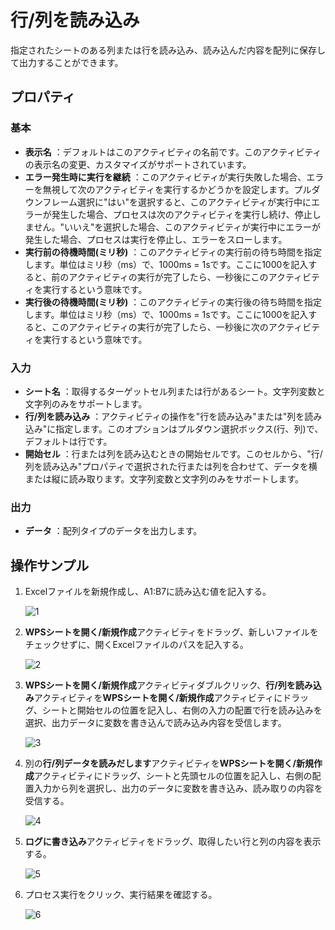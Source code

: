 # 行/列を読み込み
指定されたシートのある列または行を読み込み、読み込んだ内容を配列に保存して出力することができます。

## プロパティ

### 基本

- **表示名** ：デフォルトはこのアクティビティの名前です。このアクティビティの表示名の変更、カスタマイズがサポートされています。
- **エラー発生時に実行を継続** ：このアクティビティが実行失敗した場合、エラーを無視して次のアクティビティを実行するかどうかを設定します。プルダウンフレーム選択に"はい"を選択すると、このアクティビティが実行中にエラーが発生した場合、プロセスは次のアクティビティを実行し続け、停止しません。"いいえ"を選択した場合、このアクティビティが実行中にエラーが発生した場合、プロセスは実行を停止し、エラーをスローします。
- **実行前の待機時間(ミリ秒)** ：このアクティビティの実行前の待ち時間を指定します。単位はミリ秒（ms）で、1000ms = 1sです。ここに1000を記入すると、前のアクティビティの実行が完了したら、一秒後にこのアクティビティを実行するという意味です。
- **実行後の待機時間(ミリ秒)** ：このアクティビティの実行後の待ち時間を指定します。単位はミリ秒（ms）で、1000ms = 1sです。ここに1000を記入すると、このアクティビティの実行が完了したら、一秒後に次のアクティビティを実行するという意味です。


### 入力

- **シート名** ：取得するターゲットセル列または行があるシート。文字列変数と文字列のみをサポートします。
- **行/列を読み込み** ：アクティビティの操作を"行を読み込み"または"列を読み込み"に指定します。このオプションはプルダウン選択ボックス(行、列)で、デフォルトは行です。
- **開始セル** ：行または列を読み込むときの開始セルです。このセルから、"行/列を読み込み"プロパティで選択された行または列を合わせて、データを横または縦に読み取ります。文字列変数と文字列のみをサポートします。

### 出力

- **データ** ：配列タイプのデータを出力します。

## 操作サンプル

1. Excelファイルを新規作成し、A1:B7に読み込む値を記入する。

    ![1](https://docimages.blob.core.chinacloudapi.cn/images/Activities/wps9.png)

2. **WPSシートを開く/新規作成**アクティビティをドラッグ、新しいファイルをチェックせずに、開くExcelファイルのパスを記入する。

    ![2](https://docimages.blob.core.chinacloudapi.cn/images/Activities/wps5.png)

3. **WPSシートを開く/新規作成**アクティビティダブルクリック、**行/列を読み込み**アクティビティを**WPSシートを開く/新規作成**アクティビティにドラッグ、シートと開始セルの位置を記入し、右側の入力の配置で行を読み込みを選択、出力データに変数を書き込んで読み込み内容を受信します。

    ![3](https://docimages.blob.core.chinacloudapi.cn/images/Activities/wps13.png)

4. 別の**行/列データを読みだします**アクティビティを**WPSシートを開く/新規作成**アクティビティにドラッグ、シートと先頭セルの位置を記入し、右側の配置入力から列を選択し、出力のデータに変数を書き込み、読み取りの内容を受信する。

    ![4](https://docimages.blob.core.chinacloudapi.cn/images/Activities/wps14.png)

5. **ログに書き込み**アクティビティをドラッグ、取得したい行と列の内容を表示する。

    ![5](https://docimages.blob.core.chinacloudapi.cn/images/Activities/wps15.png)

6. プロセス実行をクリック、実行結果を確認する。

    ![6](https://docimages.blob.core.chinacloudapi.cn/images/Activities/wps16.png)
